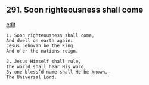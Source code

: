 
## 291.  Soon righteousness shall come
[edit](https://docs.google.com/document/d/1kY-qzP_ZxmWzfKPpZmGOXpyYYmkJ-frU/edit?mode=html)



    1. Soon righteousness shall come,
    And dwell on earth again:
    Jesus Jehovah be the King,
    And o’er the nations reign.

    2. Jesus Himself shall rule,
    The world shall hear His word;
    By one bless’d name shall He be known,— 
    The Universal Lord.
